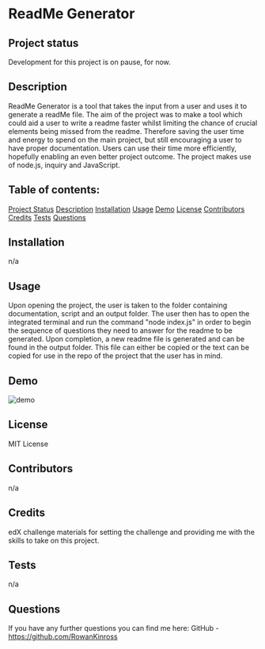 # ReadMe Generator

## Project status
Development for this project is on pause, for now.

## Description
ReadMe Generator is a tool that takes the input from a user and uses it to generate a readMe file. The aim of the project was to make a tool which could aid a user to write a readme faster whilst limiting the chance of crucial elements being missed from the readme. Therefore saving the user time and energy to spend on the main project, but still encouraging a user to have proper documentation. Users can use their time more efficiently, hopefully enabling an even better project outcome. The project makes use of node.js, inquiry and JavaScript. <br>
 
## Table of contents: 
[Project Status](https://github.com/RowanKinross/readMe_generator_rkinross?tab=readme-ov-file#status)
[Description](https://github.com/RowanKinross/readMe_generator_rkinross?tab=readme-ov-file#description)
[Installation](https://github.com/RowanKinross/readMe_generator_rkinross?tab=readme-ov-file#installation)
[Usage](https://github.com/RowanKinross/readMe_generator_rkinross?tab=readme-ov-file#usage)
[Demo](https://github.com/RowanKinross/readMe_generator_rkinross?tab=readme-ov-file#demo)
[License](https://github.com/RowanKinross/readMe_generator_rkinross?tab=readme-ov-file#license)
[Contributors](https://github.com/RowanKinross/readMe_generator_rkinross?tab=readme-ov-file#contributors)
[Credits](https://github.com/RowanKinross/readMe_generator_rkinross?tab=readme-ov-file#credits)
[Tests](https://github.com/RowanKinross/readMe_generator_rkinross?tab=readme-ov-file#tests)
[Questions](https://github.com/RowanKinross/readMe_generator_rkinross?tab=readme-ov-file#questions)
  
## Installation <a name = "installation"></a>
n/a

## Usage <a name = "usage"></a>
Upon opening the project, the user is taken to the folder containing documentation, script and an output folder. The user then has to open the integrated terminal and run the command "node index.js" in order to begin the sequence of questions they need to answer for the readme to be generated. Upon completion, a new readme file is generated and can be found in the output folder. This file can either be copied or the text can be copied for use in the repo of the project that the user has in mind.

## Demo <a name = "demo"></a>
![demo](../images/readme_gen_demo.png)

## License <a name = "license"></a>
MIT License

## Contributors <a name = "contributors"></a>
n/a

## Credits
edX challenge materials for setting the challenge and providing me with the skills to take on this project.

## Tests <a name = "tests"></a>
n/a

## Questions <a name = "questions"></a>
If you have any further questions you can find me here:
GitHub - https://github.com/RowanKinross